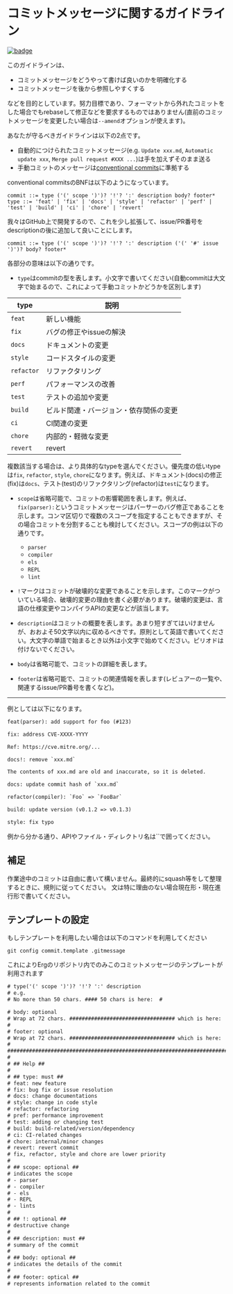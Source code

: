 # コミットメッセージに関するガイドライン

[![badge](https://img.shields.io/endpoint.svg?url=https%3A%2F%2Fgezf7g7pd5.execute-api.ap-northeast-1.amazonaws.com%2Fdefault%2Fsource_up_to_date%3Fowner%3Derg-lang%26repos%3Derg%26ref%3Dmain%26path%3Ddoc/EN/dev_guide/commit_message.md%26commit_hash%3D1ea58db851c577805696b61b0b56c7f062d0a941)](https://gezf7g7pd5.execute-api.ap-northeast-1.amazonaws.com/default/source_up_to_date?owner=erg-lang&repos=erg&ref=main&path=doc/EN/dev_guide/commit_message.md&commit_hash=1ea58db851c577805696b61b0b56c7f062d0a941)

このガイドラインは、

* コミットメッセージをどうやって書けば良いのかを明確化する
* コミットメッセージを後から参照しやすくする

などを目的としています。努力目標であり、フォーマットから外れたコミットをした場合でもrebaseして修正などを要求するものではありません(直前のコミットメッセージを変更したい場合は`--amend`オプションが使えます)。

あなたが守るべきガイドラインは以下の2点です。

* 自動的につけられたコミットメッセージ(e.g. `Update xxx.md`, `Automatic update xxx`, `Merge pull request #XXX ...`)は手を加えずそのまま送る
* 手動コミットのメッセージは[conventional commits](https://www.conventionalcommits.org/ja/v1.0.0/#%e4%bb%95%e6%a7%98)に準拠する

conventional commitsのBNFは以下のようになっています。

```bnf
commit ::= type ('(' scope ')')? '!'? ':' description body? footer*
type ::= 'feat' | 'fix' | 'docs' | 'style' | 'refactor' | 'perf' | 'test' | 'build' | 'ci' | 'chore' | 'revert'
```

我々はGitHub上で開発するので、これを少し拡張して、issue/PR番号をdescriptionの後に追加して良いことにします。

```bnf
commit ::= type ('(' scope ')')? '!'? ':' description ('(' '#' issue ')')? body? footer*
```

各部分の意味は以下の通りです。

* `type`はcommitの型を表します。小文字で書いてください(自動commitは大文字で始まるので、これによって手動コミットかどうかを区別します)

| type       | 説明                                   |
| ---------- | -------------------------------------- |
| `feat`     | 新しい機能                             |
| `fix`      | バグの修正やissueの解決                |
| `docs`     | ドキュメントの変更                     |
| `style`    | コードスタイルの変更                   |
| `refactor` | リファクタリング                       |
| `perf`     | パフォーマンスの改善                   |
| `test`     | テストの追加や変更                     |
| `build`    | ビルド関連・バージョン・依存関係の変更 |
| `ci`       | CI関連の変更                           |
| `chore`    | 内部的・軽微な変更                     |
| `revert`   | revert                                 |

複数該当する場合は、より具体的なtypeを選んでください。優先度の低いtypeは`fix`, `refactor`, `style`, `chore`になります。例えば、ドキュメント(docs)の修正(fix)は`docs`、テスト(test)のリファクタリング(refactor)は`test`になります。

* `scope`は省略可能で、コミットの影響範囲を表します。例えば、`fix(parser):`というコミットメッセージはパーサーのバグ修正であることを示します。コンマ区切りで複数のスコープを指定することもできますが、その場合コミットを分割することも検討してください。スコープの例は以下の通りです。

  * `parser`
  * `compiler`
  * `els`
  * `REPL`
  * `lint`

* `!`マークはコミットが破壊的な変更であることを示します。このマークがついている場合、破壊的変更の理由を書く必要があります。破壊的変更は、言語の仕様変更やコンパイラAPIの変更などが該当します。

* `description`はコミットの概要を表します。あまり短すぎてはいけませんが、おおよそ50文字以内に収めるべきです。原則として英語で書いてください。大文字の単語で始まるとき以外は小文字で始めてください。ピリオドは付けないでください。

* `body`は省略可能で、コミットの詳細を表します。

* `footer`は省略可能で、コミットの関連情報を表します(レビュアーの一覧や、関連するissue/PR番号を書くなど)。

---

例としては以下になります。

```txt
feat(parser): add support for foo (#123)
```

```txt
fix: address CVE-XXXX-YYYY

Ref: https://cve.mitre.org/...
```

```txt
docs!: remove `xxx.md`

The contents of xxx.md are old and inaccurate, so it is deleted.
```

```txt
docs: update commit hash of `xxx.md`
```

```txt
refactor(compiler): `Foo` => `FooBar`
```

```txt
build: update version (v0.1.2 => v0.1.3)
```

```txt
style: fix typo
```

例から分かる通り、APIやファイル・ディレクトリ名は``で囲ってください。

## 補足

作業途中のコミットは自由に書いて構いません。最終的にsquash等をして整理するときに、規則に従ってください。
文は特に理由のない場合現在形・現在進行形で書いてください。

## テンプレートの設定

もしテンプレートを利用したい場合は以下のコマンドを利用してください

```shell
git config commit.template .gitmessage
```

これによりErgのリポジトリ内でのみこのコミットメッセージのテンプレートが利用されます

```txt
# type('(' scope ')')? '!'? ':' description
# e.g.
# No more than 50 chars. #### 50 chars is here:  #

# body: optional
# Wrap at 72 chars. ################################## which is here:  #
#
# footer: optional
# Wrap at 72 chars. ################################## which is here:  #
# 
########################################################################
#
# ## Help ##
#
# ## type: must ##
# feat: new feature
# fix: bug fix or issue resolution
# docs: change documentations
# style: change in code style
# refactor: refactoring
# pref: performance improvement
# test: adding or changing test
# build: build-related/version/dependency
# ci: CI-related changes
# chore: internal/minor changes
# revert: revert commit
# fix, refactor, style and chore are lower priority
#
# ## scope: optional ##
# indicates the scope
# - parser
# - compiler
# - els
# - REPL
# - lints
#
# ## !: optional ##
# destructive change
#
# ## description: must ##
# summary of the commit
#
# ## body: optional ##
# indicates the details of the commit
#
# ## footer: optical ##
# represents information related to the commit
```